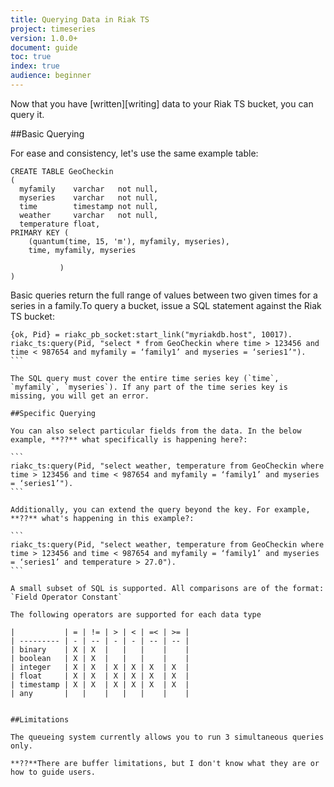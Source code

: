 ```yaml
---
title: Querying Data in Riak TS
project: timeseries
version: 1.0.0+
document: guide
toc: true
index: true
audience: beginner
---
```


Now that you have [written][writing] data to your Riak TS bucket, you can query it.

##Basic Querying

For ease and consistency, let's use the same example table:

```
CREATE TABLE GeoCheckin
(
  myfamily    varchar   not null,
  myseries    varchar   not null,
  time        timestamp not null,
  weather     varchar   not null,
  temperature float,
PRIMARY KEY (
    (quantum(time, 15, 'm'), myfamily, myseries),
    time, myfamily, myseries
 
           )
)
```
 
Basic queries return the full range of values between two given times for a series in a family.To query a bucket, issue a SQL statement against the Riak TS bucket:

````
{ok, Pid} = riakc_pb_socket:start_link("myriakdb.host", 10017).
riakc_ts:query(Pid, "select * from GeoCheckin where time > 123456 and time < 987654 and myfamily = ‘family1’ and myseries = ‘series1’").
```

The SQL query must cover the entire time series key (`time`,  `myfamily`, `myseries`). If any part of the time series key is missing, you will get an error.

##Specific Querying
 
You can also select particular fields from the data. In the below example, **??** what specifically is happening here?:

``` 
riakc_ts:query(Pid, "select weather, temperature from GeoCheckin where time > 123456 and time < 987654 and myfamily = ‘family1’ and myseries = ‘series1’").
```
 
Additionally, you can extend the query beyond the key. For example, **??** what's happening in this example?:

```
riakc_ts:query(Pid, "select weather, temperature from GeoCheckin where time > 123456 and time < 987654 and myfamily = ‘family1’ and myseries = ‘series1’ and temperature > 27.0").
```

A small subset of SQL is supported. All comparisons are of the format: `Field Operator Constant`

The following operators are supported for each data type
 
|           | = | != | > | < | =< | >= |
| --------- | - | -- | - | - | -- | -- |
| binary    | X | X  |   |   |    |    |
| boolean   | X | X  |   |   |    |    |
| integer   | X | X  | X | X | X  | X  |
| float     | X | X  | X | X | X  | X  |
| timestamp | X | X  | X | X | X  | X  |
| any       |   |    |   |   |    |    | 


##Limitations

The queueing system currently allows you to run 3 simultaneous queries only.

**??**There are buffer limitations, but I don't know what they are or how to guide users.
